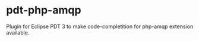 pdt-php-amqp
============

Plugin for Eclipse PDT 3 to make code-completition for php-amqp extension available.
